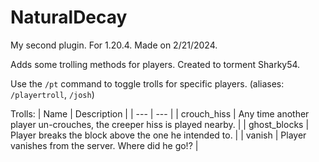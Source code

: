 # NaturalDecay

My second plugin. For 1.20.4. Made on 2/21/2024.

Adds some trolling methods for players. Created to torment Sharky54.

Use the `/pt` command to toggle trolls for specific players. (aliases: `/playertroll`, `/josh`)

Trolls:
| Name | Description |
| --- | --- |
| crouch_hiss | Any time another player un-crouches, the creeper hiss is played nearby. |
| ghost_blocks | Player breaks the block above the one he intended to. |
| vanish | Player vanishes from the server. Where did he go!? |
